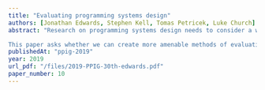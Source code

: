 ```yaml
---
title: "Evaluating programming systems design"
authors: [Jonathan Edwards, Stephen Kell, Tomas Petricek, Luke Church]
abstract: "Research on programming systems design needs to consider a wide range of aspects in their full complexity. This includes user interaction, implementation, interoperability but also the sustainability of its ecosystem and wider societal impact. Established methods of evaluation, such as formal proofs or user studies, impose a reductionist view that makes it difficult to see programming systems in their full complexity and, consequently, force researchers to adopt simplistic perspectives.

This paper asks whether we can create more amenable methods of evaluation derived from existing informal practices such as multimedia essays, demos, and interactive tutorials. These popular forms incorporate recorded or scaffolded interaction, often embedded in a text that guides the reader. Can we augment such forms with structure and guidelines to obtain methods of evaluation suitable for peer review? We do not answer this question, but merely seek to identify some of the problems and instigate a community discussion. In that spirit we propose to hold a panel session at the conference."
publishedAt: "ppig-2019"
year: 2019
url_pdf: "/files/2019-PPIG-30th-edwards.pdf"
paper_number: 10
---
```

